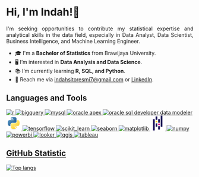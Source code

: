 # Hi, I'm Indah!👋

<p align="justify">
  I'm seeking opportunities to contribute my statistical expertise and analytical skills in the data field, especially in Data Analyst, Data Scientist, Business Intelligence, and Machine Learning Engineer.
</p>

- 🎓 I'm a **Bachelor of Statistics** from Brawijaya University.
-  🖥 I’m interested in **Data Analysis and Data Science**.
- 📚 I’m currently learning **R, SQL, and Python**.
- 📧 Reach me via indahsitoresmi7@gmail.com or [LinkedIn](https://www.linkedin.com/in/indahsh/).

## Languages and Tools
<a href="https://www.r-project.org" target="_blank" rel="noreferrer"> <img src="https://www.logo.wine/a/logo/R_(programming_language)/R_(programming_language)-Logo.wine.svg" alt="r" width="40" height="40"/> 
<a href="https://cloud.google.com/bigquery" target="_blank" rel="noreferrer"> <img src="https://www.vectorlogo.zone/logos/google_bigquery/google_bigquery-icon.svg" alt="bigquery" width="40" height="40"/>
<a href="https://www.mysql.com/" target="_blank" rel="noreferrer"> <img src="https://1000logos.net/wp-content/uploads/2020/08/MySQL-Logo.png" alt="mysql" width="40" height="40"/> 
<a href="https://apex.oracle.com/en/" target="_blank" rel="noreferrer"> <img src="https://yt3.googleusercontent.com/xE9MRa26hy7KIOo-DP0RG83R4ag3beyCapi-ZY25iGqZDZ-QS78rqNvGFp7pS3ZA-YMUnrJHTF8=s900-c-k-c0x00ffffff-no-rj" alt="oracle apex" width="40" height="40"/>
<a href="https://www.oracle.com/id/database/sqldeveloper/technologies/sql-data-modeler/" target="_blank" rel="noreferrer"> <img src="https://dashboard.snapcraft.io/site_media/appmedia/2016/08/icon256.png" alt="oracle sql developer data modeler" width="40" height="40"/>
<a href="https://www.python.org" target="_blank" rel="noreferrer"> <img src="https://raw.githubusercontent.com/devicons/devicon/master/icons/python/python-original.svg" alt="python" width="40" height="40"/> 
<a href="https://www.tensorflow.org" target="_blank" rel="noreferrer"> <img src="https://www.vectorlogo.zone/logos/tensorflow/tensorflow-icon.svg" alt="tensorflow" width="40" height="40"/>
<a href="https://scikit-learn.org/" target="_blank" rel="noreferrer"> <img src="https://upload.wikimedia.org/wikipedia/commons/0/05/Scikit_learn_logo_small.svg" alt="scikit_learn" width="40" height="40"/>
<a href="https://seaborn.pydata.org/" target="_blank" rel="noreferrer"> <img src="https://seaborn.pydata.org/_images/logo-mark-lightbg.svg" alt="seaborn" width="40" height="40"/>
<a href="https://matplotlib.org/" target="_blank" rel="noreferrer"> <img src="https://upload.wikimedia.org/wikipedia/commons/0/01/Created_with_Matplotlib-logo.svg" alt="matplotlib" width="40" height="40"/>
<a href="https://pandas.pydata.org/" target="_blank" rel="noreferrer"> <img src="https://raw.githubusercontent.com/devicons/devicon/2ae2a900d2f041da66e950e4d48052658d850630/icons/pandas/pandas-original.svg" alt="pandas" width="40" height="40"/>
<a href="https://numpy.org/" target="_blank" rel="noreferrer"> <img src="https://logosandtypes.com/wp-content/uploads/2024/02/numpy.svg" alt="numpy" width="40" height="40"/>
<a href="https://www.microsoft.com/en-us/power-platform/products/power-bi" target="_blank" rel="noreferrer"> <img src="https://upload.wikimedia.org/wikipedia/commons/c/cf/New_Power_BI_Logo.svg" alt="powerbi" width="40" height="40"/>
<a href="https://lookerstudio.google.com/" target="_blank" rel="noreferrer"> <img src="https://www.gstatic.com/analytics-lego/svg/ic_looker_studio.svg" alt="looker" width="40" height="40"/>
<a href="https://www.qgis.org/" target="_blank" rel="noreferrer"> <img src="https://www.qgis.org/img/logosign.svg" alt="qgis" width="40" height="40"/>
<a href="https://www.tableau.com/" target="_blank" rel="noreferrer"> <img src="https://iconape.com/wp-content/png_logo_vector/tableau-software.png" alt="tableau" width="40" height="40"/>

## GitHub Statistic
<img alt="Top langs" src="https://github-readme-stats.vercel.app/api/top-langs/?username=indahsh&layout=compact&langs_count=8&theme=tokyonight"/>
